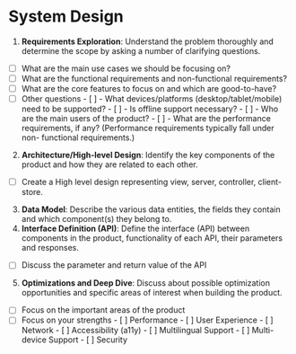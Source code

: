 # System Design

1.  **Requirements Exploration**: Understand the problem thoroughly and determine the scope by asking a number of clarifying questions.
 - [ ] What are the main use cases we should be focusing on?
 - [ ] What are the functional requirements and non-functional requirements?
 - [ ] What are the core features to focus on and which are good-to-have?
 - [ ] Other questions
		 - [ ] -   What devices/platforms (desktop/tablet/mobile) need to be supported?
		 - [ ] -   Is offline support necessary?
		 - [ ] -   Who are the main users of the product?
		 - [ ] -   What are the performance requirements, if any? (Performance requirements typically fall under non-		functional requirements.)
2.  **Architecture/High-level Design**: Identify the key components of the product and how they are related to each other.	
 - [ ] Create a High level design representing view, server, controller, client-store.
3.  **Data Model**: Describe the various data entities, the fields they contain and which component(s) they belong to.
4.  **Interface Definition (API)**: Define the interface (API) between components in the product, functionality of each API, their parameters and responses.
 - [ ] Discuss the parameter and return value of the API
5.  **Optimizations and Deep Dive**: Discuss about possible optimization opportunities and specific areas of interest when building the product.			
 - [ ] Focus on the important areas of the product
 - [ ] Focus on your strengths
			 - [ ] Performance
			 - [ ] User Experience
			 - [ ] Network
			 - [ ] Accessibility (a11y)
			 - [ ] Multilingual Support
			 - [ ] Multi-device Support
			 - [ ] Security